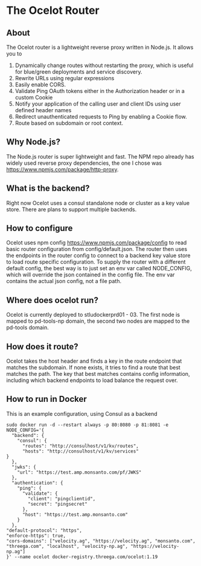 # The Ocelot Router

## About
The Ocelot router is a lightweight reverse proxy written in Node.js.  It allows you to 
1. Dynamically change routes without restarting the proxy, which is useful for blue/green deployments and service discovery. 
2. Rewrite URLs using regular expressions
3. Easily enable CORS.
4. Validate Ping OAuth tokens either in the Authorization header or in a custom Cookie
5. Notify your application of the calling user and client IDs using user defined header names
6. Redirect unauthenticated requests to Ping by enabling a Cookie flow.
7. Route based on subdomain or root context.

## Why Node.js?
The Node.js router is super lightweight and fast. The NPM repo already has widely used reverse proxy dependencies, the one I chose was https://www.npmjs.com/package/http-proxy.


## What is the backend?
Right now Ocelot uses a consul standalone node or cluster as a key value store.  There are plans to support multiple backends.

## How to configure
Ocelot uses npm config https://www.npmjs.com/package/config to read basic router configuration from config/default.json. 
The router then uses the endpoints in the router config to connect to a backend key value store to load route specific configuration.
To supply the router with a different default config, the best way is to just set an env var called NODE_CONFIG, which will override 
the json contained in the config file.  The env var contains the actual json config, not a file path.

## Where does ocelot run?
Ocelot is currently deployed to stludockerprd01 - 03.  The first node is mapped to pd-tools-np domain, the second two nodes are mapped to the pd-tools domain.  

## How does it route?
Ocelot takes the host header and finds a key in the route endpoint that matches the subdomain.  If none exists,
it tries to find a route that best matches the path.  The key that best matches
contains config information, including which backend endpoints to load balance the request over.

## How to run in Docker

This is an example configuration, using Consul as a backend

```
sudo docker run -d --restart always -p 80:8080 -p 81:8081 -e NODE_CONFIG='{
  "backend": {
    "consul": {
      "routes": "http://consulhost/v1/kv/routes",
      "hosts": "http://consulhost/v1/kv/services"
}
  },
  "jwks": {
    "url": "https://test.amp.monsanto.com/pf/JWKS"
  },
  "authentication": {
    "ping": {
      "validate": {
        "client": "pingclientid",
        "secret": "pingsecret"
      },
      "host": "https://test.amp.monsanto.com"
    }
  },
"default-protocol": "https",
"enforce-https": true,
"cors-domains": ["velocity.ag", "https://velocity.ag", "monsanto.com", "threega.com", "localhost", "velocity-np.ag", "https://velocity-np.ag"]
}' --name ocelot docker-registry.threega.com/ocelot:1.19
```